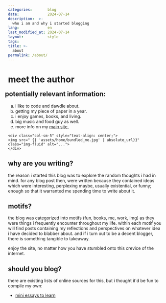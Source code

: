 ```yaml
---
categories:       blog
date:             2024-07-14
description:  >-
  who i am and why i started blogging
lang:             en
last_modified_at: 2024-07-14
layout:           style
tags:
title: >-
  about
permalink: /about/
---
```


# meet the author

<div class="container-fluid" style="text-align: left;">
  <div class="row">
    <div class="col-sm-7" style="text-align: left;  margin-left: 0;">
    <h2 id="info" style="margin-left: -10px; margin-top: 0px;"> potentially relevant information: </h2>
    <ul id="info-list" style="list-style: lower-alpha">
    <li>i like to code and dawdle about. </li>
    <li>getting my piece of paper in a year. </li>
    <li>i enjoy games, books, and living. </li>
    <li>big music and food guy as well. </li>
    <li>more info on my <a href="https://yougao.dev/" target="_blank">main site.</a></li>
    </ul>
    </div>

    <div class="col-sm-5" style="text-align: center;">
    <img src=" {{ 'assets/home/bundled_me.jpg' | absolute_url}}" class="img-fluid" alt="...">
    </div>
  </div>
</div>

## why are you writing?

the reason i started this blog was to explore the random thoughts i had in mind. for any blog post then, were written because they contained ideas which were interesting, perplexing maybe, usually existential, or funny; enough so that it warranted me spending time to write about it.

## motifs?

the blog was categorized into motifs (fun, books, me, work, img) as they were things i frequently encounter throughout my life. within each motif you will find posts containing my reflections and perspectives on whatever idea i have decided to blabber about. and if i turn out to be a decent blogger, there is something tangible to takeaway. 

enjoy the site, no matter how you have stumbled onto this crevice of the internet.

## should you blog?

there are existing lists of online sources for this, but i thought it'd be fun to compile my own:
* [mini essays to learn](https://www.youtube.com/watch?v=hi8meiPUt84)

